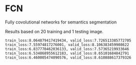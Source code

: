 # FCN
Fully covolutional networks for semantics segmentation 

Results based on 20 training and 1 testing image.


```angular2html
train_loss:8.064879417419434, valid_loss:7.726513385772705
train_loss:7.55974817276001, valid_loss:8.106383459908622
train_loss:6.837770462036133, valid_loss:7.57365219933646
train_loss:6.534868955612183, valid_loss:8.65101684842791
train_loss:6.460005474090576, valid_loss:8.610888617379326

```